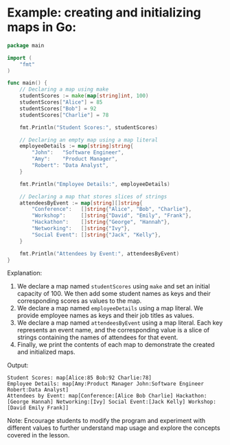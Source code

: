 # Example: creating and initializing maps in Go:

```go
package main

import (
	"fmt"
)

func main() {
	// Declaring a map using make
	studentScores := make(map[string]int, 100)
	studentScores["Alice"] = 85
	studentScores["Bob"] = 92
	studentScores["Charlie"] = 78

	fmt.Println("Student Scores:", studentScores)

	// Declaring an empty map using a map literal
	employeeDetails := map[string]string{
		"John":   "Software Engineer",
		"Amy":    "Product Manager",
		"Robert": "Data Analyst",
	}

	fmt.Println("Employee Details:", employeeDetails)

	// Declaring a map that stores slices of strings
	attendeesByEvent := map[string][]string{
		"Conference":   []string{"Alice", "Bob", "Charlie"},
		"Workshop":     []string{"David", "Emily", "Frank"},
		"Hackathon":    []string{"George", "Hannah"},
		"Networking":   []string{"Ivy"},
		"Social Event": []string{"Jack", "Kelly"},
	}

	fmt.Println("Attendees by Event:", attendeesByEvent)
}
```

Explanation:
1. We declare a map named `studentScores` using `make` and set an initial capacity of 100. We then add some student names as keys and their corresponding scores as values to the map.
2. We declare a map named `employeeDetails` using a map literal. We provide employee names as keys and their job titles as values.
3. We declare a map named `attendeesByEvent` using a map literal. Each key represents an event name, and the corresponding value is a slice of strings containing the names of attendees for that event.
4. Finally, we print the contents of each map to demonstrate the created and initialized maps.

Output:
```
Student Scores: map[Alice:85 Bob:92 Charlie:78]
Employee Details: map[Amy:Product Manager John:Software Engineer Robert:Data Analyst]
Attendees by Event: map[Conference:[Alice Bob Charlie] Hackathon:[George Hannah] Networking:[Ivy] Social Event:[Jack Kelly] Workshop:[David Emily Frank]]
```

Note: Encourage students to modify the program and experiment with different values to further understand map usage and explore the concepts covered in the lesson.